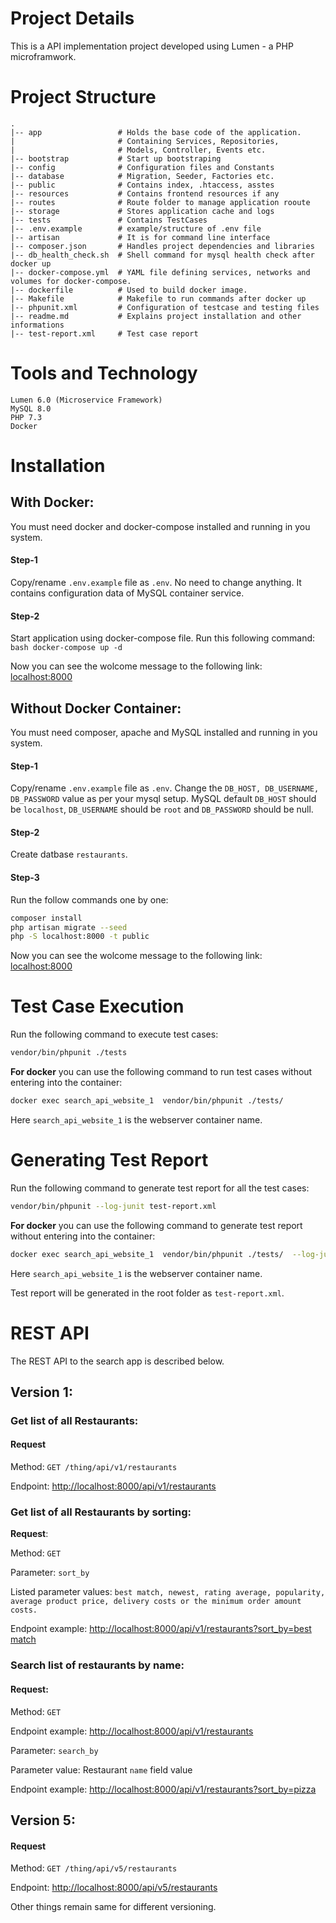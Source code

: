 # Project Details
This is a API implementation project developed using Lumen - a PHP microframwork.  

# Project Structure
    .
    |-- app                 # Holds the base code of the application. 
    |                       # Containing Services, Repositories, 
    |                       # Models, Controller, Events etc. 
    |-- bootstrap           # Start up bootstraping
    |-- config              # Configuration files and Constants
    |-- database            # Migration, Seeder, Factories etc.
    |-- public              # Contains index, .htaccess, asstes
    |-- resources           # Contains frontend resources if any
    |-- routes              # Route folder to manage application rooute
    |-- storage             # Stores application cache and logs
    |-- tests               # Contains TestCases 
    |-- .env.example        # example/structure of .env file
    |-- artisan             # It is for command line interface
    |-- composer.json       # Handles project dependencies and libraries
    |-- db_health_check.sh  # Shell command for mysql health check after docker up
    |-- docker-compose.yml  # YAML file defining services, networks and volumes for docker-compose.
    |-- dockerfile          # Used to build docker image.
    |-- Makefile            # Makefile to run commands after docker up
    |-- phpunit.xml         # Configuration of testcase and testing files
    |-- readme.md           # Explains project installation and other informations
    |-- test-report.xml     # Test case report

# Tools and Technology
    Lumen 6.0 (Microservice Framework)
    MySQL 8.0
    PHP 7.3
    Docker

# Installation

## With Docker:
You must need docker and docker-compose installed and running in you system.
#### Step-1
Copy/rename `.env.example` file as `.env`. No need to change anything. It contains configuration data of MySQL container service.

#### Step-2
Start application using docker-compose file. Run this following command:
```bash docker-compose up -d ```

Now you can see the wolcome message to the following link: [localhost:8000](http://localhost:8000)

## Without Docker Container:
You must need composer, apache and MySQL installed and running in you system.
#### Step-1
Copy/rename `.env.example` file as `.env`. Change the `DB_HOST, DB_USERNAME, DB_PASSWORD` value as per your mysql setup. MySQL default `DB_HOST` should be `localhost`, `DB_USERNAME` should be `root` and `DB_PASSWORD` should be null.

#### Step-2
Create datbase `restaurants`.

#### Step-3
Run the follow commands one by one: 
```bash
composer install
php artisan migrate --seed 
php -S localhost:8000 -t public
```

Now you can see the wolcome message to the following link: [localhost:8000](http://localhost:8000)

# Test Case Execution
Run the following command to execute test cases:
```bash
vendor/bin/phpunit ./tests
```
**For docker** you can use the following command to run test cases without entering into the container: 
```bash
docker exec search_api_website_1  vendor/bin/phpunit ./tests/
```
Here `search_api_website_1` is the webserver container name.

# Generating Test Report
Run the following command to generate test report for all the test cases: 
```bash
vendor/bin/phpunit --log-junit test-report.xml
```
**For docker** you can use the following command to generate test report without entering into the container: 
```bash
docker exec search_api_website_1  vendor/bin/phpunit ./tests/  --log-junit test-report.xml
```

Here `search_api_website_1` is the webserver container name.

Test report will be generated in the root folder as `test-report.xml`.


# REST API 
The REST API to the search app is described below.

## Version 1:
### Get list of all Restaurants:
#### Request  

Method:  `GET /thing/api/v1/restaurants`  

Endpoint: [http://localhost:8000/api/v1/restaurants](http://localhost:8000/api/v1/restaurants)


### Get list of all Restaurants by sorting:
**Request**:  

Method: `GET`  

Parameter: `sort_by`

Listed parameter values:  `best match, newest, rating average, popularity, average product price, delivery costs or the minimum order amount costs.`  

Endpoint example: [http://localhost:8000/api/v1/restaurants?sort_by=best match](http://localhost:8000/api/v1/restaurants?sort_by=bestmatch)


### Search list of restaurants by name:
#### Request:  

Method: `GET`  

Endpoint example: [http://localhost:8000/api/v1/restaurants](http://localhost:8000/api/v1/restaurants)

Parameter: `search_by`

Parameter value: Restaurant `name` field value

Endpoint example: [http://localhost:8000/api/v1/restaurants?sort_by=pizza](http://localhost:8000/api/v1/restaurants?search_by=pizza)

## Version 5:
#### Request  

Method:  `GET /thing/api/v5/restaurants`  

Endpoint: [http://localhost:8000/api/v5/restaurants](http://localhost:8000/api/v5/restaurants)

Other things remain same for different versioning. 

